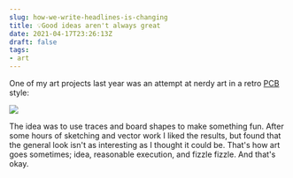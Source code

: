 ```yaml
---
slug: how-we-write-headlines-is-changing
title: 💡Good ideas aren't always great
date: 2021-04-17T23:26:13Z
draft: false
tags:
- art
---
```


One of my art projects last year was an attempt at nerdy art in a retro [PCB](https://en.wikipedia.org/wiki/Printed_circuit_board) style:

![](https://images.warpedvisions.org/2021/04/2600-cart-BW.png)

The idea was to use traces and board shapes to make something fun. After some hours of sketching and vector work I liked the results, but found that the general look isn't as interesting as I thought it could be. That's how art goes sometimes; idea, reasonable execution, and fizzle fizzle. And that's okay.
